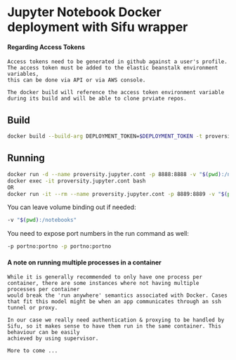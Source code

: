 # Jupyter Notebook Docker deployment with Sifu wrapper

#### Regarding Access Tokens

```text
Access tokens need to be generated in github against a user's profile.
The access token must be added to the elastic beanstalk environment variables,
this can be done via API or via AWS console.

The docker build will reference the access token environment variable
during its build and will be able to clone prviate repos. 
```

## Build
```bash
docker build --build-arg DEPLOYMENT_TOKEN=$DEPLOYMENT_TOKEN -t proversity/notebook .
```

## Running
```bash
docker run -d --name proversity.jupyter.cont -p 8888:8888 -v "$(pwd):/notebooks" jupyter/notebook
docker exec -it proversity.jupyter.cont bash
OR
docker run -it --rm --name proversity.jupyter.cont -p 8889:8889 -v "$(pwd):/notebooks" jupyter/notebook
```
You can leave volume binding out if needed:
```bash
-v "$(pwd):/notebooks"
```
You need to expose port numbers in the run command as well:
```bash
-p portno:portno -p portno:portno
```
#### A note on running multiple processes in a container
```text
While it is generally recommended to only have one process per container, there are some instances where not having multiple processes per container
would break the 'run anywhere' semantics associated with Docker. Cases that fit this model might be when an app communicates through an ssh tunnel or proxy.

In our case we really need authentication & proxying to be handled by Sifu, so it makes sense to have them run in the same container. This behaviour can be easily
achieved by using supervisor.

More to come ...


```
